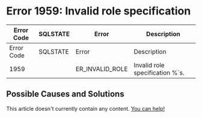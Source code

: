 
# Error 1959: Invalid role specification


| Error Code | SQLSTATE | Error | Description |
| --- | --- | --- | --- |
| Error Code | SQLSTATE | Error | Description |
| 1959 |  | ER_INVALID_ROLE | Invalid role specification %`s. |




## Possible Causes and Solutions


This article doesn't currently contain any content. [You can help!](/kb/en/writing-and-editing-knowledge-base-articles/)


